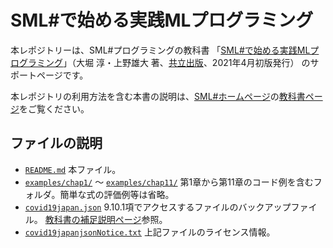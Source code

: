 # SML#で始める実践MLプログラミング

本レポジトリーは、SML#プログラミングの教科書
「[SML#で始める実践MLプログラミング]」（大堀 淳・上野雄大 著、[共立出版]、2021年4月初版発行）
のサポートページです。

本レポジトリの利用方法を含む本書の説明は、[SML#ホームページ]の[教科書ページ]をご覧ください。

## ファイルの説明
* [`README.md`] 本ファイル。
* [`examples/chap1/`] 〜 [`examples/chap11/`]
   第1章から第11章のコード例を含むフォルダ。簡単な式の評価例等は省略。
* [`covid19japan.json`]
   9.10.1項でアクセスするファイルのバックアップファイル。
   [教科書の補足説明ページ]参照。
* [`covid19japanjsonNotice.txt`] 上記ファイルのライセンス情報。

[SML#で始める実践MLプログラミング]: https://www.kyoritsu-pub.co.jp/bookdetail/9784320124714
[共立出版]: https://www.kyoritsu-pub.co.jp/
[SML#ホームページ]: https://smlsharp.github.io
[教科書ページ]: https://smlsharp.github.io/ja/textbooks/
[教科書の補足説明ページ]: https://smlsharp.github.io/ja/textbooks/supplement/
[`README.md`]: README.md
[`examples/chap1/`]: examples/chap1/
[`examples/chap11/`]: examples/chap11/
[`covid19japan.json`]: covid19japan.json
[`covid19japanjsonNotice.txt`]: covid19japanjsonNotice.txt
